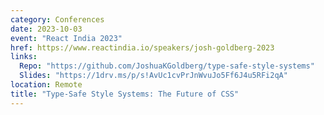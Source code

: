 ```yaml
---
category: Conferences
date: 2023-10-03
event: "React India 2023"
href: https://www.reactindia.io/speakers/josh-goldberg-2023
links:
  Repo: "https://github.com/JoshuaKGoldberg/type-safe-style-systems"
  Slides: "https://1drv.ms/p/s!AvUc1cvPrJnWvuJo5Ff6J4u5RFi2qA"
location: Remote
title: "Type-Safe Style Systems: The Future of CSS"
---
```

